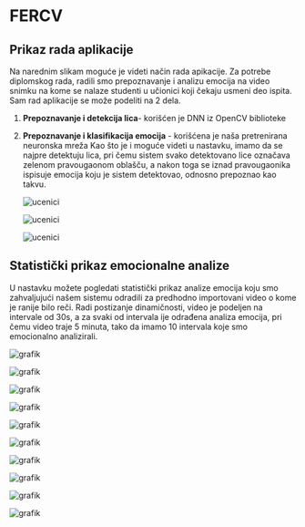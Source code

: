 # FERCV
## Prikaz rada aplikacije
Na narednim slikam moguće je videti način rada apikacije. Za potrebe diplomskog rada, radili smo prepoznavanje i analizu emocija na video snimku na kome se nalaze studenti u učionici koji čekaju usmeni deo ispita. Sam rad aplikacije se može podeliti na 2 dela.
1. **Prepoznavanje  i detekcija lica**- korišćen je DNN iz OpenCV biblioteke
2. **Prepoznavanje i klasifikacija emocija** - korišćena je  naša pretrenirana neuronska mreža
Kao što je i moguće videti u nastavku, imamo da se najpre detektuju lica, pri čemu sistem svako detektovano lice označava  zelenom pravougaonom oblašču, a nakon toga se iznad pravougaonika ispisuje emocija koju je sistem detektovao, odnosno prepoznao kao takvu.

    ![ucenici](slike/d7.JPG)
   
   ![ucenici](slike/d112.JPG)

    ![ucenici](slike/s3.JPG)
  
## Statistički prikaz emocionalne analize
U nastavku možete pogledati statistički prikaz analize emocija koju smo zahvaljujući našem sistemu odradili za predhodno importovani video o kome je ranije bilo reči. Radi postizanje dinamičnosti, video je podeljen na intervale od 30s, a za svaki od intervala ije odrađena analiza emocija, pri čemu video traje 5 minuta, tako da imamo 10 intervala koje smo emocionalno analizirali.

  ![grafik](slike/slika1.JPG)

  ![grafik](slike/slika2.JPG)

  ![grafik](slike/slika3.JPG)

  ![grafik](slike/slika4.JPG)

  ![grafik](slike/slika5.JPG)

  ![grafik](slike/slika6.JPG)

  ![grafik](slike/slika7.JPG)

  ![grafik](slike/slika8.JPG)

  ![grafik](slike/slika9.JPG)

  ![grafik](slike/slika10.JPG)

 
